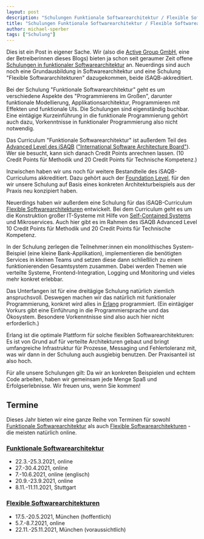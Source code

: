 ```yaml
---
layout: post
description: "Schulungen Funktionale Softwarearchitektur / Flexible Softwarearchitekturen"
title: "Schulungen Funktionale Softwarearchitektur / Flexible Softwarearchitekturen"
author: michael-sperber
tags: ["Schulung"]
---
```


Dies ist ein Post in eigener Sache.  Wir (also die [Active Group
GmbH](https://www.active-group.de/), eine der Betreiberinnen dieses
Blogs) bieten ja schon seit geraumer Zeit offene [Schulungen in
funktionaler
Softwarearchitektur](https://www.active-group.de/schulung/funar.html)
an.  Neuerdings sind auch noch eine Grundausbildung in
Softwarearchitektur und eine Schulung "Flexible
Softwararchitekturen" dazugekommen, beide iSAQB-akkreditiert.

<!-- more start -->

Bei der Schulung "Funktionale Softwarearchitektur" geht es um verschiedene Aspekte des
"Programmierens im Großen", darunter funktionale Modellierung,
Applikationsarchitektur, Programmieren mit Effekten und funktionale
UIs.  Die Schulungen sind eigenständig buchbar.  Eine eintägige
Kurzeinführung in die funktionale Programmierung gehört auch dazu,
Vorkenntnisse in funktionaler Programmierung also nicht notwendig.

Das Curriculum "Funktionale Softwarearchitektur" ist außerdem Teil des
[Advanced Level des
iSAQB](https://www.isaqb.org/certifications/advanced-level/)
(["International Software Architecture
Board"](https://www.isaqb.org/)).  Wer sie besucht, kann sich danach
Credit Points anrechnen lassen. (10 Credit Points für
Methodik und 20 Credit Points für Technische
Kompetenz.)

Inzwischen haben wir uns noch für weitere Bestandteile des
iSAQB-Curriculums akkreditiert.  Dazu gehört auch der [Foundation
Level](https://www.active-group.de/schulung/foundation.html), für den wir
unsere Schulung auf Basis eines konkreten Architekturbeispiels aus der
Praxis neu konzipiert haben.

Neuerdings haben wir außerdem eine Schulung für das iSAQB-Curriculum
[Flexible
Softwarearchitekturen](https://www.active-group.de/schulung/flex.html)
entwickelt.  Bei dem Curriculum geht es um die Konstruktion großer
IT-Systeme mit Hilfe von [Self-Contained
Systems](https://scs-architecture.org/) und Mikroservices. Auch hier
gibt es im Rahmen des iSAQB Advanced Level 10 Credit Points für
Methodik und 20 Credit Points für Technische
Kompetenz.

In der Schulung zerlegen die Teilnehmer:innen ein monolithisches
System-Beispiel (eine kleine Bank-Applikation), implementieren die
benötigten Services in kleinen Teams und setzen diese dann schließlich
zu einem funktionierenden Gesamtsystem zusammen.  Dabei werden Themen
wie verteilte Systeme, Frontend-Integration, Logging und Monitoring
und vieles mehr konkret erlebbar.

Das Unterfangen ist für eine dreitägige Schulung natürlich ziemlich
anspruchsvoll. Deswegen machen wir das natürlich mit funktionaler
Programmierung, konkret wird alles in
[Erlang](https://www.erlang.org/) programmiert.  (Ein eintägiger
Vorkurs gibt eine Einführung in die Programmiersprache und das
Ökosystem. Besondere Vorkenntnisse sind also auch hier nicht
erforderlich.)

Erlang ist die optimale Plattform für solche flexiblen
Softwarearchitekturen: Es ist von Grund auf für verteilte
Architekturen gebaut und bringt umfangreiche Infrastruktur für
Prozesse, Messaging und Fehlertoleranz mit, was wir dann in der
Schulung auch ausgiebig benutzen.  Der Praxisanteil ist also hoch.

Für alle unsere Schulungen gilt: Da wir an konkreten Beispielen und
echtem Code arbeiten, haben wir gemeinsam jede Menge Spaß und
Erfolgserlebnisse.  Wir freuen uns, wenn Sie kommen!

## Termine

Dieses Jahr bieten wir eine ganze Reihe von Terminen für sowohl
[Funktionale
Softwarearchitektur](https://www.active-group.de/schulung/funar.html)
als auch [Flexible
Softwarearchitekturen](https://www.active-group.de/schulung/flex.html) -
die meisten natürlich online.

### [Funktionale Softwarearchitektur](https://www.active-group.de/schulung/funar.html)

- 22.3.-25.3.2021, online 
- 27.-30.4.2021, online
- 7.-10.6.2021, online (englisch)
- 20.9.-23.9.2021, online
- 8.11.-11.11.2021, Stuttgart

### [Flexible Softwarearchitekturen](https://www.active-group.de/schulung/flex.html) 

- 17.5.-20.5.2021, München (hoffentlich)
- 5.7.-8.7.2021, online
- 22.11.-25.11.2021, München (voraussichtlich)
